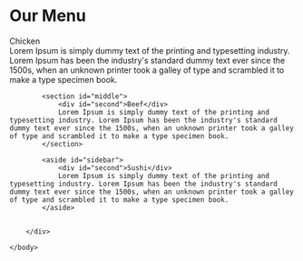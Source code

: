<!DOCTYPE html>
<html lang="en">
    <head>
        <link rel= "stylesheet" type="text" href="css.css">
    </head>
    <body>
       <h1><strong>Our Menu</strong></h1>
        <div id="pagewrap">		
            <section id="content">
                <div id="second">Chicken</div>
                Lorem Ipsum is simply dummy text of the printing and typesetting industry. Lorem Ipsum has been the industry's standard dummy text ever since the 1500s, when an unknown printer took a galley of type and scrambled it to make a type specimen book.
            </section>
            
            <section id="middle">
                <div id="second">Beef</div>
                Lorem Ipsum is simply dummy text of the printing and typesetting industry. Lorem Ipsum has been the industry's standard dummy text ever since the 1500s, when an unknown printer took a galley of type and scrambled it to make a type specimen book.
            </section>
        
            <aside id="sidebar">
                <div id="second">Sushi</div>
                Lorem Ipsum is simply dummy text of the printing and typesetting industry. Lorem Ipsum has been the industry's standard dummy text ever since the 1500s, when an unknown printer took a galley of type and scrambled it to make a type specimen book.
            </aside>
            
        
        </div>
      
    </body>
</html>
